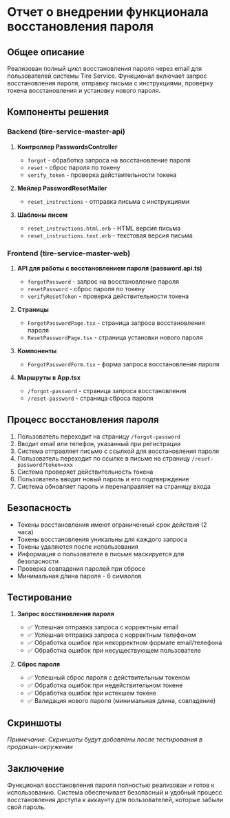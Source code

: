 # Отчет о внедрении функционала восстановления пароля

## Общее описание

Реализован полный цикл восстановления пароля через email для пользователей системы Tire Service. Функционал включает запрос восстановления пароля, отправку письма с инструкциями, проверку токена восстановления и установку нового пароля.

## Компоненты решения

### Backend (tire-service-master-api)

1. **Контроллер PasswordsController**
   - `forgot` - обработка запроса на восстановление пароля
   - `reset` - сброс пароля по токену
   - `verify_token` - проверка действительности токена

2. **Мейлер PasswordResetMailer**
   - `reset_instructions` - отправка письма с инструкциями

3. **Шаблоны писем**
   - `reset_instructions.html.erb` - HTML версия письма
   - `reset_instructions.text.erb` - текстовая версия письма

### Frontend (tire-service-master-web)

1. **API для работы с восстановлением пароля (password.api.ts)**
   - `forgotPassword` - запрос на восстановление пароля
   - `resetPassword` - сброс пароля по токену
   - `verifyResetToken` - проверка действительности токена

2. **Страницы**
   - `ForgotPasswordPage.tsx` - страница запроса восстановления пароля
   - `ResetPasswordPage.tsx` - страница установки нового пароля

3. **Компоненты**
   - `ForgotPasswordForm.tsx` - форма запроса восстановления пароля

4. **Маршруты в App.tsx**
   - `/forgot-password` - страница запроса восстановления
   - `/reset-password` - страница сброса пароля

## Процесс восстановления пароля

1. Пользователь переходит на страницу `/forgot-password`
2. Вводит email или телефон, указанный при регистрации
3. Система отправляет письмо с ссылкой для восстановления пароля
4. Пользователь переходит по ссылке в письме на страницу `/reset-password?token=xxx`
5. Система проверяет действительность токена
6. Пользователь вводит новый пароль и его подтверждение
7. Система обновляет пароль и перенаправляет на страницу входа

## Безопасность

- Токены восстановления имеют ограниченный срок действия (2 часа)
- Токены восстановления уникальны для каждого запроса
- Токены удаляются после использования
- Информация о пользователе в письме маскируется для безопасности
- Проверка совпадения паролей при сбросе
- Минимальная длина пароля - 6 символов

## Тестирование

1. **Запрос восстановления пароля**
   - ✅ Успешная отправка запроса с корректным email
   - ✅ Успешная отправка запроса с корректным телефоном
   - ✅ Обработка ошибок при некорректном формате email/телефона
   - ✅ Обработка ошибок при несуществующем пользователе

2. **Сброс пароля**
   - ✅ Успешный сброс пароля с действительным токеном
   - ✅ Обработка ошибок при недействительном токене
   - ✅ Обработка ошибок при истекшем токене
   - ✅ Валидация нового пароля (минимальная длина, совпадение)

## Скриншоты

*Примечание: Скриншоты будут добавлены после тестирования в продакшн-окружении*

## Заключение

Функционал восстановления пароля полностью реализован и готов к использованию. Система обеспечивает безопасный и удобный процесс восстановления доступа к аккаунту для пользователей, которые забыли свой пароль. 